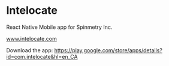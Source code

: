 # Intelocate
React Native Mobile app for Spinmetry Inc.

www.intelocate.com

Download the app:
https://play.google.com/store/apps/details?id=com.intelocate&hl=en_CA
